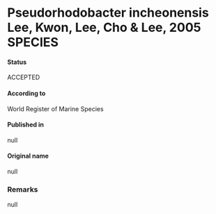 # Pseudorhodobacter incheonensis Lee, Kwon, Lee, Cho & Lee, 2005 SPECIES

#### Status
ACCEPTED

#### According to
World Register of Marine Species

#### Published in
null

#### Original name
null

### Remarks
null